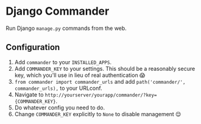 # Django Commander

Run Django `manage.py` commands from the web.

## Configuration

1. Add `commander` to your `INSTALLED_APPS`.
2. Add `COMMANDER_KEY` to your settings. This should be a reasonably secure key, which you'll use in lieu of real authentication 😱
3. `from commander import commander_urls` and add `path('commander/', commander_urls),` to your URLconf.
4. Navigate to `http://yourserver/yourapp/commander/?key={COMMANDER_KEY}`.
5. Do whatever config you need to do.
6. Change `COMMANDER_KEY` explicitly to `None` to disable management 😌
